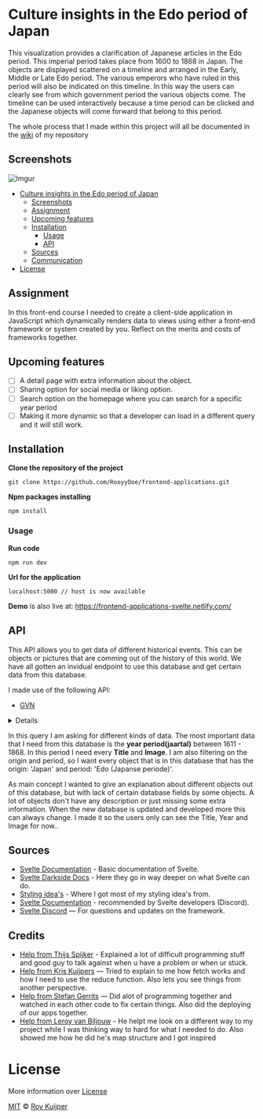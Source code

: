 # Culture insights in the Edo period of Japan

This visualization provides a clarification of Japanese articles in the Edo period. This imperial period takes place from 1600 to 1868 in Japan. The objects are displayed scattered on a timeline and arranged in the Early, Middle or Late Edo period. The various emperors who have ruled in this period will also be indicated on this timeline. In this way the users can clearly see from which government period the various objects come. The timeline can be used interactively because a time period can be clicked and the Japanese objects will come forward that belong to this period.

The whole process that I made within this project will all be documented in the [wiki](https://github.com/RooyyDoe/frontend-applications/wiki) of my repository

## Screenshots

![Imgur](https://i.imgur.com/geEyLOZ.jpg)

- [Culture insights in the Edo period of Japan](#culture-insights-in-the-edo-period-of-japan)
  - [Screenshots](#screenshots)
  - [Assignment](#assignment)
  - [Upcoming features](#upcoming-features)
  - [Installation](#installation)
    - [Usage](#usage)
    - [API](#api)
  - [Sources](#sources)
  - [Communication](#communication)
- [License](#license)

## Assignment

In this front-end course I needed to create a client-side application in JavaScript which dynamically renders data to views using either a front-end framework or system created by you. Reflect on the merits and costs of frameworks together.

## Upcoming features
- [ ] A detail page with extra information about the object.
- [ ] Sharing option for social media or liking option.
- [ ] Search option on the homepage where you can search for a specific year period
- [ ] Making it more dynamic so that a developer can load in a different query and it will still work.

## Installation

**Clone the repository of the project**
```
git clone https://github.com/RooyyDoe/frontend-applications.git
```

**Npm packages installing**
```
npm install
```

### Usage

**Run code**
```
npm run dev
```

**Url for the application**

```
localhost:5000 // host is now available
```

**Demo** is also live at: https://frontend-applications-svelte.netlify.com/

## API
This API allows you to get data of different historical events. This can be objects or pictures that are comming out of the history of this world. We have all gotten an invidual endpoint to use this database and get certain data from this database. 

I made use of the following API:

* [GVN](https://data.netwerkdigitaalerfgoed.nl/)

<details>


```
	PREFIX dc: <http://purl.org/dc/elements/1.1/>
	PREFIX dct: <http://purl.org/dc/terms/>
	PREFIX skos: <http://www.w3.org/2004/02/skos/core#>
	PREFIX edm: <http://www.europeana.eu/schemas/edm/>
	PREFIX xsd: <http://www.w3.org/2001/XMLSchema#>
	
	SELECT ?cho (SAMPLE(?title) AS ?uniqueTitle) (SAMPLE(?img) AS ?uniqueImage) (SAMPLE(?periode) AS ?uniquePeriod) (SAMPLE(?  herkomstLabel) AS ?uniqueHerkomstLabel) (SAMPLE(?jaartal) AS ?uniqueJaartal) WHERE {
	   <https://hdl.handle.net/20.500.11840/termmaster4400> skos:narrower* ?concept .
	   ?concept skos:prefLabel ?periode .
	   VALUES ?periode { "Edo (Japanse periode)" }
	  
	   ?cho dc:title ?title .
	   ?cho edm:isShownBy ?img .
	  
	   ?cho dct:created ?jaartal .
	   filter(xsd:integer(?jaartal) >= 1611 && xsd:integer(?jaartal) <= 1868)
	  
	   ?cho dct:spatial ?herkomst .
	   ?herkomst skos:prefLabel ?herkomstLabel .
	   VALUES ?herkomstLabel { "Japan" } .
	  
	   FILTER langMatches(lang(?title), "ned")
	} GROUP BY ?cho
```
</details>

In this query I am asking for different kinds of data. The most important data that I need from this database is the **year period(jaartal)** between 1611 - 1868. In this period I need every **Title** and **Image**. I am also filtering on the origin and period, so I want every object that is in this database that has the origin: 'Japan' and period: 'Edo (Japanse periode)'. 

As main concept I wanted to give an explanation about different objects out of this database, but with lack of certain database fields by some objects. A lot of objects don't have any description or just missing some extra information. When the new database is updated and developed more this can always change. I made it so the users only can see the Title, Year and Image for now..


## Sources
* [Svelte Documentation](https://svelte.dev/tutorial/basics) - Basic documentation of Svelte.
* [Svelte Darkside Docs](https://svelte.dev/docs#Before_we_begin) - Here they go in way deeper on what Svelte can do.
* [Styling idea's](https://freefrontend.com/) - Where I got most of my styling idea's from.
* [Svelte Documentation](https://objectcomputing.com/resources/publications/sett/july-2019-web-dev-simplified-with-svelte) - recommended by Svelte developers (Discord).
* [Svelte Discord](https://discord.gg/yy75DKs) — For questions and updates on the framework.

## Credits

* [Help from Thijs Spijker](https://github.com/iSirThijs) - Explained a lot of difficult programming stuff and good guy to talk against when u have a problem or when ur stuck.
* [Help from Kris Kuijpers](https://github.com/kriskuiper) — Tried to explain to me how fetch works and how I need to use the reduce function. Also lets you see things from another perspective.
* [Help from Stefan Gerrits](https://github.com/StefanGerrits2) — Did alot of programming together and watched in each other code to fix certain things. Also did the deploying of our apps together.
* [Help from Leroy van Biljouw](https://github.com/SqueezyDough) - He helpt me look on a different way to my project while I was thinking way to hard for what I needed to do. Also showed me how he did he's map structure and I got inspired

# License

More information over [License](https://help.github.com/en/articles/licensing-a-repository)

[MIT](https://github.com/RooyyDoe/frontend-applications/blob/master/LICENSE.txt) © [Roy Kuijper](https://github.com/RooyyDoe)
